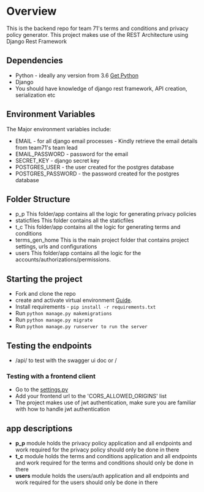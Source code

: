# Overview
This is the backend repo for team 71's terms and conditions and privacy policy generator.
This project makes use of the REST Architecture using Django Rest Framework
## Dependencies
- Python - ideally any version from 3.6 [Get Python](https://www.python.org/)
- Django
- You should have knowledge of django rest framework, API creation, serialization etc
## Environment Variables
The Major environment variables include:
- EMAIL - for all django email processes - Kindly retrieve the email details from team71's team lead
- EMAIL_PASSWORD - password for the email
- SECRET_KEY - django secret key
- POSTGRES_USER - the user created for the postgres database
- POSTGRES_PASSWORD - the password created for the postgres database
## Folder Structure
- p_p This folder/app contains all the logic for generating privacy policies
- staticfiles This folder contains all the staticfiles
- t_c This folder/app contains all the logic for generating terms and conditions
- terms_gen_home This is the main project folder that contains project settings, urls and configurations
- users This folder/app contains all the logic for the accounts/authorizations/permissions.
## Starting the project
- Fork and clone the repo
- create and activate virtual environment [Guide](https://www.freecodecamp.org/news/how-to-setup-virtual-environments-in-python/).
- Install requirements - `pip install -r requirements.txt `
- Run `python manage.py makemigrations`
- Run `python manage.py migrate`
- Run `python manage.py runserver to run the server`

## Testing the endpoints
- /api/ to test with the swagger ui doc or / 
### Testing with a frontend client
- Go to the [settings.py](/terms_gen_home/settings.py)
- Add your frontend url to the 'CORS_ALLOWED_ORIGINS' list
- The project makes use of jwt authentication, make sure you are familiar with how to handle jwt authentication
## app descriptions
- **p_p** module holds the privacy policy application and all endpoints and work required for the privacy policy should only be done in there
- **t_c** module holds the terms and conditions application and all endpoints and work required for the terms and conditions should only be done in there
- **users** module holds the users/auth application and all endpoints and work required for the users should only be done in there